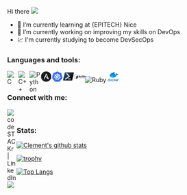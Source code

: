 Hi there <img src="https://raw.githubusercontent.com/MartinHeinz/MartinHeinz/master/wave.gif" width="30px">

- 🌱 I’m currently learning at  {EPITECH} Nice
- 🔭 I’m currently working on improving my skills on DevOps
- 💹 I'm currently studying to become DevSecOps

### Languages and tools:

<img align="left" alt="C" width="26px" src="https://raw.githubusercontent.com/jmnote/z-icons/master/svg/c.svg" />
<img align="left" alt="C++" width="26px" src="https://raw.githubusercontent.com/jmnote/z-icons/master/svg/cpp.svg" />
<img align="left" alt="Python" width="26px" src="https://raw.githubusercontent.com/jmnote/z-icons/master/svg/python.svg" />
<img align="down" alt="Ruby" width="26px" src="https://raw.githubusercontent.com/jmnote/z-icons/master/svg/ruby.svg" />
<img align="left" alt="Ansible" width="26px" src="https://raw.githubusercontent.com/github/explore/80688e429a7d4ef2fca1e82350fe8e3517d3494d/topics/ansible/ansible.png" />
<img align="left" alt="Kubernetes" width="26px" src="https://raw.githubusercontent.com/github/explore/80688e429a7d4ef2fca1e82350fe8e3517d3494d/topics/kubernetes/kubernetes.png" />
<img align="doawn" alt="Docker" width="26px" src="https://raw.githubusercontent.com/github/explore/80688e429a7d4ef2fca1e82350fe8e3517d3494d/topics/docker/docker.png" />
<img align="left" alt="PowerShell" width="26px" src="https://raw.githubusercontent.com/github/explore/80688e429a7d4ef2fca1e82350fe8e3517d3494d/topics/powershell/powershell.png" />
<img align="left" alt="Bash" width="26px" src="https://raw.githubusercontent.com/github/explore/80688e429a7d4ef2fca1e82350fe8e3517d3494d/topics/bash/bash.png" />

</br>

### Connect with me:

[<img align="left" alt="codeSTACKr | LinkedIn" width="22px" src="https://cdn.jsdelivr.net/npm/simple-icons@v3/icons/linkedin.svg" />][linkedin]


</br>

### Stats:
[![Clement's github stats](https://github-readme-stats.vercel.app/api?username=Twisterrr&show_icons=true&theme=dark)](https://github.com/Twisterrr/github-readme-stats)

[![trophy](https://github-profile-trophy.vercel.app/?username=Twisterrr)](https://github.com/Twisterrr/github-profile-trophy)

[linkedin]: https://www.linkedin.com/in/clementberard/

[![Top Langs](https://github-readme-stats.vercel.app/api/top-langs/?username=Twisterrr&layout=compact&langs_count=15&hide=Makefile)](https://github.com/anuraghazra/github-readme-stats)

![](https://komarev.com/ghpvc/?username=Twisterrr)
